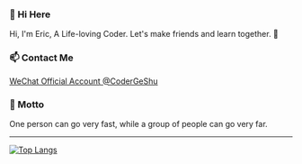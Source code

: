 ### 👋 Hi Here

<!--
**CoderGeShu/CoderGeShu** is a ✨ _special_ ✨ repository because its `README.md` (this file) appears on your GitHub profile.

Here are some ideas to get you started:

- 🔭 I’m currently working on ...
- 🌱 I’m currently learning ...
- 👯 I’m looking to collaborate on ...
- 🤔 I’m looking for help with ...
- 💬 Ask me about ...
- 📫 How to reach me: ...
- 😄 Pronouns: ...
- ⚡ Fun fact: ...
-->
Hi, I'm Eric, A Life-loving Coder. 
Let's make friends and learn together. 🤞

### 📫 Contact Me

[WeChat Official Account @CoderGeShu](https://mp.weixin.qq.com/s/IziWp01QgxlSUUuICP6_FQ)

### 🔭 Motto

One person can go very fast, while a group of people can go very far.

***
[![Top Langs](https://github-readme-stats.vercel.app/api/top-langs/?username=CoderGeShu&layout=compact&theme=material-palenight)](https://github.com/CoderGeShu)
